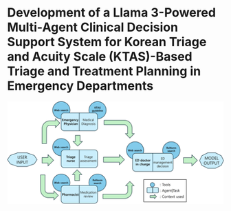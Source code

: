 # Development of a Llama 3-Powered Multi-Agent Clinical Decision Support System for Korean Triage and Acuity Scale (KTAS)-Based Triage and Treatment Planning in Emergency Departments

![figure1](Figure1_model_architecture.jpg)
